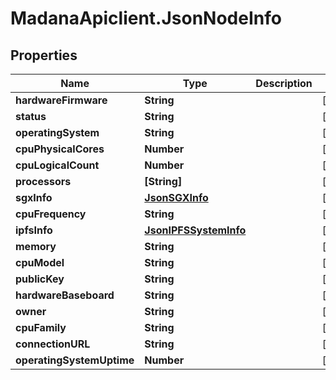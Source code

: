 # MadanaApiclient.JsonNodeInfo

## Properties

Name | Type | Description | Notes
------------ | ------------- | ------------- | -------------
**hardwareFirmware** | **String** |  | [optional] 
**status** | **String** |  | [optional] 
**operatingSystem** | **String** |  | [optional] 
**cpuPhysicalCores** | **Number** |  | [optional] 
**cpuLogicalCount** | **Number** |  | [optional] 
**processors** | **[String]** |  | [optional] 
**sgxInfo** | [**JsonSGXInfo**](JsonSGXInfo.md) |  | [optional] 
**cpuFrequency** | **String** |  | [optional] 
**ipfsInfo** | [**JsonIPFSSystemInfo**](JsonIPFSSystemInfo.md) |  | [optional] 
**memory** | **String** |  | [optional] 
**cpuModel** | **String** |  | [optional] 
**publicKey** | **String** |  | [optional] 
**hardwareBaseboard** | **String** |  | [optional] 
**owner** | **String** |  | [optional] 
**cpuFamily** | **String** |  | [optional] 
**connectionURL** | **String** |  | [optional] 
**operatingSystemUptime** | **Number** |  | [optional] 


